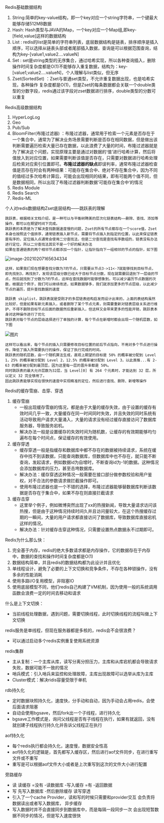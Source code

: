 Redis基础数据结构

1. String:简单的key-value结构，即一个key对应一个string字符串，一个键最大能够存储512MB数据
2. Hash: Hash类型与JAVA的Map，一个key对应一个Map组,即key-[field,value]这样的数据结构
3. List : redis的list是简单的字符串列表，底层数据结构是链表，排序顺序是插入顺序，可以选择从链表头部或者尾部插入数据，查询是可以根据范围查询，结构为key-[value1,value2....valueN]
4. Set :  set是string类型的无序集合，通过哈希实现，所以各种查询插入，删除操作时间复杂度都是O(1)不能够存入重复数据，结构为：key-[value1,value2....valueN]，个人理解与list类似，但无序
5. Zset(SortedSet) ：Zset与普通set类型，不允许重复数据出现，也是哈希实现，各种操作 复杂度都是O(1)，但是Zset的每条数据都会关联一个double类型的分数字段，redis通过该字段对zset数据进行排序，double类型的分数可以重复

Redis高级数据结构

1. HyperLogLog
2. Geo
3. Pub/Sub
4. BloomFilter(布隆过滤器) ：布隆过滤器，通常用于检索一个元素是否存在于一个集合中，通常为了解决业务场景需要判断是否存在相同数据，但是做出该判断需要遍历检索大量已存在数据，以此浪费了大量的时间，布隆过滤器就是为了解决这个问题，实现原理主要是通过对数据的‘值’进行哈希计算，然后将值放入到对应位置，如果需要判断该值是否存在，只需要对数据进行哈希处理后检索对应索引位置即可。**布隆过滤器的缺点**即误判率，通常布隆过滤器检查值是否存在时会有两种结果：可能存在集合中、绝对不存在集合中，因为不同的值经过多次哈希计算后，可能会出现相同的结果，即有可能两个值不同，但是数据相同，所以出现了布隆过滤器判断数据‘可能存在集合中‘的情况
5. Redis Module
6. Redis Search
7. Redis-ML

个人对redis数据结构Zset底层结构——跳跃表的理解

```
跳跃表，根据相关文档介绍，是一种可以与平衡树聘美的层次化链表结构——删除、查找、添加等操作，都可以在期望时间下完成。
跳跃表的本质是为了解决查找数据速度慢的问题，Zset的所有节点都存在一个score值，Zset本身也按照这个值排序，通常链表插入新节点，需要将节点插入到指定的位置，以此来保证链表是有序的，定位插入点通常会使用二分查找法，但是二分查找是查找有序数组的，链表没有办法进行定位，所以二分查找法其实不是一个好的解决办法
如果在普通链表的两个相邻节点都添加一个指针，让指针指向下一组相邻的节点的指针，如下图
```

![image-20210207165634334](C:\Users\p\AppData\Roaming\Typora\typora-user-images\image-20210207165634334.png)

```
这样，如果我们现在想要查找分数为7的节点，只需要从节点3->11<-7就能够找到目标节点，即先找到3，再找到7，发现该层级分数已经大于目标节点分数，现在就需要回退到下一层级的节点，然后就找到了分数为7的节点，这样在查找数据时能够想象到，可以减少遍历节点数据的次数，根据这个例子，我们可以继续改进，如果数据够多，我们就添加更多的节点层级，以此减少节点的遍历，提升查找数据的速度
```

```
跳跃表 skiplist，跳跃表就是受刚才的多层链表结构启发而设计出来的，上面的表结构虽然比较好，但是如果有新元素插入，或者删除了某个节点元素，则需要重新对链表层级关系进行维护，不得不删除目标节点后面的数据然后重新插入，但这样又会带来更多的性能开销，跳跃表本身对这种操作进行了优化
跳跃表对每个节点的层级选择进行了单独的计算，每个节点在新增时都会出现一个随机层数，如下图
```

![图片](https://mmbiz.qpic.cn/mmbiz_png/ia1kbU3RS1H5ZLiaicqeR9mzkQuQLwvtFfQ5qUqf8c0vC3bfbc710Tz6iadcOlDYb39pApOUP9pCaUDQtuicUn9Jibvg/640?wx_fmt=png&tp=webp&wxfrom=5&wx_lazy=1&wx_co=1)

```
这样可以看出来，每个节点的插入只需要修改目标位置的前后节点指向，不用对多个节点进行操作，降低了插入所需要执行的操作，保证了执行完成的时间。
跳跃表的随机层数，由一个随机算法生成，直观上期望的目标是 50% 的概率被分配到 Level 1，25% 的概率被分配到 Level 2，12.5% 的概率被分配到 Level 3，以此类推...有 2-63 的概率被分配到最顶层，因为这里每一层的晋升率都是 50%。
同时跳跃表的最大允许层数为32层，当 Level[0] 有 264 个元素时，才能达到 32 层，所以定义 32 完全够用了。
因此跳跃表能够实现在很快的速度中实现精准的定位，然后进行查找、删除、新增等操作
```

Redis的缓存雪崩、击穿、穿透

1. 缓存雪崩
   - 一般出现缓存雪崩的情况，都是由于大量的缓存失效，由于设置的缓存有效时间几乎一致，大量缓存在同一时间同时失效，并且失效的同时系统有活动导致用户请求大量涌入，大量的请求没有经过缓存直接访问了数据库服务器，导致服务宕机。
   - 解决办法一般是设置缓存的失效时间为随机数，让缓存的有效期能够均匀遍布在每个时间点，保证缓存的有效使用。
2. 缓存穿透
   - 缓存穿透一般是指缓存和数据库中都不存在的数据被持续请求，系统在缓存中找不到该数据，只能查询数据库，但数据库中也不存在，就只能不断查询，发起请求，例如数据id为自增时，不断查询id为-1的数据。这种情况会添加数据库的压力，甚至击垮数据库。
   - 解决办法：缓存穿透这种情况一般需要在接口部分做参数校验和用户鉴权，对不合法的参数请求做拦截操作即可。
   - 使用布隆过滤器也是一个不错的选择，布隆过滤器能够替数据库判断该数据是否存在于集合中，如果不存在则直接拦截请求
3. 缓存击穿
   - 这里举个例子，例如微博突然出现了xx的热搜新闻，导致大量请求访问该热搜，但是由于这种情况持续时间久并且访问量较大，在这个热搜缓存过期的一瞬间，大量的用户请求都直接访问了数据库，导致数据库直接宕机这样的情况。
   - 解决办法：针对缓存击穿这种情况，只需要设置热点数据永不过期即可。

Redis为什么那么快：

1. 完全基于内存，redis的绝大多数请求都是内存操作，它的数据存在于内存中，数据的查找和操作时间复杂度都是O(1)
2. 数据结构简单，并且redis的数据结构都为此设计并且优化
3. 单线程设计，避免了必要的上下文切换和竞争条件，不存在各种锁操作，没有多余的性能消耗
4. 使用多路I/O复用模型，非阻塞IO
5. 使用底层模型不同，他们redis自己构建了VM机制，因为使用一般的系统调用函数会浪费一定的时间去移动和请求

什么是上下文切换：

- 当前线程处理数据，遇到问题，需要切换线程，此时切换线程的流程叫做上下文切换

redis服务是单线程，但现在服务器都是多核的，redis会不会很浪费？

- 可以通过启动多个redis实例重复使用系统资源

redis集群
- 主从复制：一个主库从库，读写分离分担压力，主库和从库宕机都会导致请求失败，数据可能不一致的情况
- 哨兵模式：引入哨兵来监控和处理故障，主库出现故障可以选举从库为主库
- Cluster模式：解决ridis容量受限于单机

rdb持久化
- 定时数据块照持久化，速度快，分手动和自动，因为手动会占用redis，会使后面请求阻塞
- 自动会使用bgsave，然后fork出一个子线程，进行持久化
- bgsave工作模式是，询问父线程是否有子线程在执行，如果有就返回，没有就创建子线程执行持久化并告诉父线程正在执行
	
aof持久化
- 每个redis执行都会持久化，速度慢，数据安全性高
- aof持久化的逻辑是，首先都写入缓存区，然后进行aof文件同步，在进行重写文件或不重写
- 重写是可以根据aof文件大小或者是上次重写到这次的文件大小进行配置

旁路缓存
- 读	读缓存 =没有 -读数据库 -写入缓存 =有 -返回数据
- 写 先写入数据库 -然后删除缓存
读写穿透 
- 引入了一个cache Provider，读和写的时候只需要和provider交互 会负责将数据读出或者写入数据库，
异步缓存
- 写入数据时并不会直接同步到数据库中，而是每隔一段同步一次 会出现短暂数据不同步的情况，但是写入速度很快

